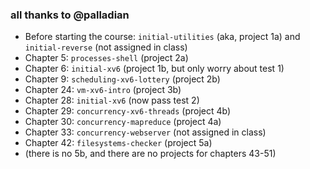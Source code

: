### all thanks to @palladian

* Before starting the course: `initial-utilities` (aka, project 1a) and `initial-reverse` (not assigned in class)  
* Chapter 5: `processes-shell` (project 2a) 
* Chapter 6: `initial-xv6` (project 1b, but only worry about test 1) 
* Chapter 9: `scheduling-xv6-lottery` (project 2b) 
* Chapter 24: `vm-xv6-intro` (project 3b) 
* Chapter 28: `initial-xv6` (now pass test 2) 
* Chapter 29: `concurrency-xv6-threads` (project 4b) 
* Chapter 30: `concurrency-mapreduce` (project 4a) 
* Chapter 33: `concurrency-webserver` (not assigned in class) 
* Chapter 42: `filesystems-checker` (project 5a) 
* (there is no 5b, and there are no projects for chapters 43-51)